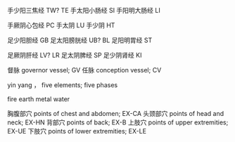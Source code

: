 手少阳三焦经 TW?	TE
手太阳小肠经	SI
手阳明大肠经	LI

手厥阴心包经	PC
手太阴	LU
手少阴	HT


足少阳胆经	GB
足太阳膀胱经	UB? 	BL
足阳明胃经	ST

足厥阴肝经 LV? LR
足太阴脾经 SP
足少阴肾经	KI

督脉	governor vessel; GV
任脉 conception vessel; CV

yin yang ， five elements; five phases

fire  earth  metal  water

胸腹部穴	points of chest and abdomen; EX-CA
头颈部穴	points of head and neck; EX-HN
背部穴	points of back; EX-B
上肢穴	points of upper extremities; EX-UE
下肢穴	points of lower extremities; EX-LE
